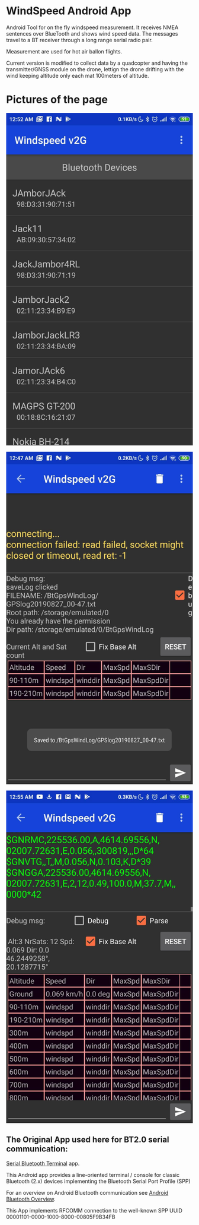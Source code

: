 # WindSpeed Android App

Android Tool for on the fly windspeed measurement.
It receives NMEA sentences over BlueTooth and shows wind speed data.
The messages travel to a BT receiver through a long range serial radio pair.

Measurement are used for hot air ballon flights.

Current version is modified to collect data by a quadcopter and having the transmitter/GNSS module on the drone, lettign the drone drifting with the wind keeping altitude only each mat 100meters of altitude.

# Pictures of the page

![Image of Screen](doc/screendev1.jpg) 

![Image of Screen](doc/screen1.jpg) 

![Image of Screen](doc/windparse1.jpg) 

## The Original App used here for BT2.0 serial communication:

[Serial Bluetooth Terminal](https://play.google.com/store/apps/details?id=de.kai_morich.serial_bluetooth_terminal) app.

This Android app provides a line-oriented terminal / console for classic Bluetooth (2.x) devices implementing the Bluetooth Serial Port Profile (SPP)

For an overview on Android Bluetooth communication see 
[Android Bluetooth Overview](https://developer.android.com/guide/topics/connectivity/bluetooth).

This App implements RFCOMM connection to the well-known SPP UUID 00001101-0000-1000-8000-00805F9B34FB

